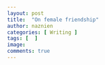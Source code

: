 ```yaml
---
layout: post
title:  "On female friendship"
author: naznien
categories: [ Writing ]
tags: [  ]
image: 
comments: true
---
```

